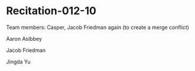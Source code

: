 # Recitation-012-10
Team members: Casper, Jacob Friedman again (to create a merge conflict)

Aaron Asibbey

Jacob Friedman

Jingda Yu
